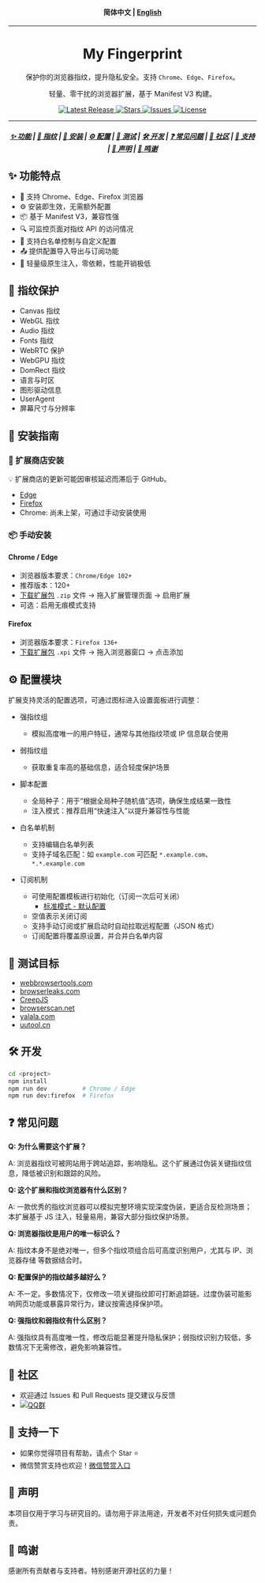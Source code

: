 <h4 align="center">
简体中文 | <a href="./README_EN.md">English</a>
</h4>

<hr/>

<h1 align="center">My Fingerprint</h1>

<p align="center">
保护你的浏览器指纹，提升隐私安全。支持 <code>Chrome</code>、<code>Edge</code>、<code>Firefox</code>。
</p>

<p align="center">
轻量、零干扰的浏览器扩展，基于 Manifest V3 构建。
</p>


<p align="center">
<a href="https://github.com/omegaee/my-fingerprint/releases">
  <img alt="Latest Release" src="https://img.shields.io/github/v/release/omegaee/my-fingerprint?style=flat">
</a>
<a href="https://github.com/omegaee/my-fingerprint/stargazers">
  <img alt="Stars" src="https://img.shields.io/github/stars/omegaee/my-fingerprint?style=flat">
</a>
<a href="https://github.com/omegaee/my-fingerprint/issues">
  <img alt="Issues" src="https://img.shields.io/github/issues/omegaee/my-fingerprint?style=flat">
</a>
<a href="https://github.com/omegaee/my-fingerprint/blob/main/LICENSE">
  <img alt="License" src="https://img.shields.io/github/license/omegaee/my-fingerprint?style=flat">
</a>
</p>

---

<h5 align="center">
  <a href="#features">✨ 功能</a> |
  <a href="#fingerprint">🧬 指纹</a> |
  <a href="#installation">🧰 安装</a> |
  <a href="#configuration">⚙️ 配置</a> |
  <a href="#testing">🧪 测试</a> |
  <a href="#development">🛠️ 开发</a> |
  <a href="#faq">❓ 常见问题</a> |
  <a href="#community">🌱 社区</a> |
  <a href="#support">💝 支持</a> |
  <a href="#disclaimer">📜 声明</a> |
  <a href="#credits">🙏 鸣谢</a>
</h5>


## ✨ 功能特点 <a id="features"></a>

- 🚀 支持 Chrome、Edge、Firefox 浏览器
- ⚙️ 安装即生效，无需额外配置
- 📦 基于 Manifest V3，兼容性强
- 🔍 可监控页面对指纹 API 的访问情况
- 🧱 支持白名单控制与自定义配置
- 📤 提供配置导入导出与订阅功能
- 🧩 轻量级原生注入，零依赖，性能开销极低

## 🧬 指纹保护 <a id="fingerprint"></a>

- Canvas 指纹
- WebGL 指纹
- Audio 指纹
- Fonts 指纹
- WebRTC 保护
- WebGPU 指纹
- DomRect 指纹
- 语言与时区
- 图形驱动信息
- UserAgent
- 屏幕尺寸与分辨率

## 🧰 安装指南 <a id="installation"></a>

### 🧩 扩展商店安装

💡 扩展商店的更新可能因审核延迟而滞后于 GitHub。

- [Edge](https://microsoftedge.microsoft.com/addons/detail/mikeajonghdjobhfokpleagjockmmgdk)
- [Firefox](https://addons.mozilla.org/firefox/addon/my-fingerprint/)
- Chrome: 尚未上架，可通过手动安装使用

### 📦 手动安装

#### Chrome / Edge

- 浏览器版本要求：`Chrome/Edge 102+`
- 推荐版本：120+
- [下载扩展包](https://github.com/omegaee/my-fingerprint/releases/latest) `.zip` 文件 → 拖入扩展管理页面 → 启用扩展
- 可选：启用无痕模式支持

#### Firefox

- 浏览器版本要求：`Firefox 136+`
- [下载扩展包](https://github.com/omegaee/my-fingerprint/releases/latest) `.xpi` 文件 → 拖入浏览器窗口 → 点击添加

## ⚙️ 配置模块 <a id="configuration"></a>

扩展支持灵活的配置选项，可通过图标进入设置面板进行调整：

- 强指纹组
  - 模拟高度唯一的用户特征，通常与其他指纹项或 IP 信息联合使用

- 弱指纹组
  - 获取重复率高的基础信息，适合轻度保护场景

- 脚本配置
  - 全局种子：用于“根据全局种子随机值”选项，确保生成结果一致性  
  - 注入模式：推荐启用“快速注入”以提升兼容性与性能

- 白名单机制
  - 支持编辑白名单列表  
  - 支持子域名匹配：如 `example.com` 可匹配 `*.example.com`、`*.*.example.com`

- 订阅机制
  - 可使用配置模板进行初始化（订阅一次后可关闭）  
    - [标准模式 - 默认配置](https://raw.githubusercontent.com/omegaee/my-fingerprint/main/example/config/template.json)  
  - 空值表示关闭订阅  
  - 支持手动订阅或扩展启动时自动拉取远程配置（JSON 格式）  
  - 订阅配置将覆盖原设置，并合并白名单内容

## 🧪 测试目标 <a id="testing"></a>

- [webbrowsertools.com](https://webbrowsertools.com/)
- [browserleaks.com](https://browserleaks.com/)
- [CreepJS](https://abrahamjuliot.github.io/creepjs/)
- [browserscan.net](https://www.browserscan.net/)
- [yalala.com](https://www.yalala.com/)
- [uutool.cn](https://uutool.cn/browser/)

## 🛠️ 开发 <a id="development"></a>

```bash
cd <project>
npm install
npm run dev          # Chrome / Edge
npm run dev:firefox  # Firefox
```


## ❓ 常见问题 <a id="faq"></a>

**Q: 为什么需要这个扩展？**

A: 浏览器指纹可被网站用于跨站追踪，影响隐私。这个扩展通过伪装关键指纹信息，降低被识别和跟踪的风险。

**Q: 这个扩展和指纹浏览器有什么区别？**

A: 一款优秀的指纹浏览器可以模拟完整环境实现深度伪装，更适合反检测场景；本扩展基于 JS 注入，轻量易用，兼容大部分指纹保护场景。

**Q: 浏览器指纹是用户的唯一标识么？**

A: 指纹本身不是绝对唯一，但多个指纹项组合后可高度识别用户，尤其与 IP、浏览器存储 等数据结合时。

**Q: 配置保护的指纹越多越好么？**

A: 不一定。多数情况下，仅修改一项关键指纹即可打断追踪链。过度伪装可能影响网页功能或暴露异常行为，建议按需选择保护项。

**Q: 强指纹和弱指纹有什么区别？**

A: 强指纹具有高度唯一性，修改后能显著提升隐私保护；弱指纹识别力较低，多数情况下无需修改，避免影响兼容性。


## 🌱 社区 <a id="community"></a>

- 欢迎通过 Issues 和 Pull Requests 提交建议与反馈
- [![QQ群](https://img.shields.io/badge/QQ%E7%BE%A4-971379868-fedcba?style=flat-square&logo=qq&logoColor=white)](https://qm.qq.com/q/hxchiOUTtu)

## 💝 支持一下 <a id="support"></a>

- 如果你觉得项目有帮助，请点个 Star ⭐
- 微信赞赏支持也欢迎！[微信赞赏入口](./docs/supporters.zh.md)

## 📜 声明 <a id="disclaimer"></a>

本项目仅用于学习与研究目的。请勿用于非法用途，开发者不对任何损失或问题负责。

## 🙏 鸣谢 <a id="credits"></a>

感谢所有贡献者与支持者。特别感谢开源社区的力量！
